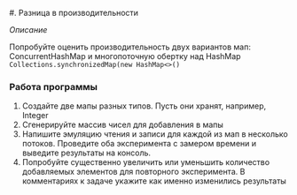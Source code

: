 #. Разница в производительности

*Описание*

Попробуйте оценить производительность двух вариантов мап: ConcurrentHashMap и многопоточную обертку над
HashMap `Collections.synchronizedMap(new HashMap<>()`

### Работа программы

1. Создайте две мапы разных типов. Пусть они хранят, например, Integer
2. Сгенерируйте массив чисел для добавления в мапы
3. Напишите эмуляцию чтения и записи для каждой из мап в несколько потоков. Проведите оба эксперимента с замером времени
   и выведите результаты на консоль.
4. Попробуйте существенно увеличить или уменьшить количество добавляемых элементов для повторного эксперимента. В
   комментариях к задаче укажите как именно изменились результаты


